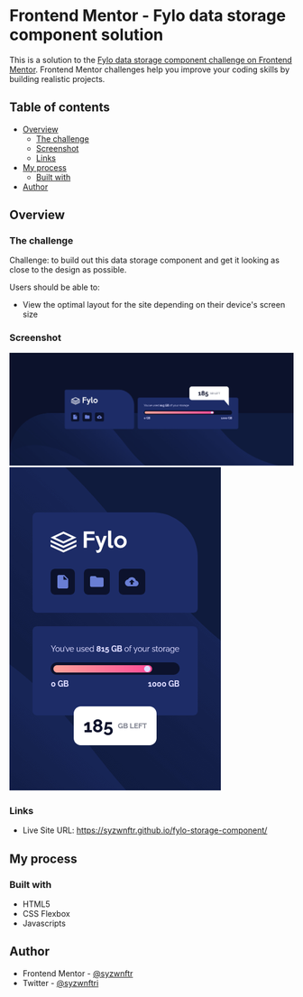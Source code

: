 # Frontend Mentor - Fylo data storage component solution

This is a solution to the [Fylo data storage component challenge on Frontend Mentor](https://www.frontendmentor.io/challenges/fylo-data-storage-component-1dZPRbV5n). Frontend Mentor challenges help you improve your coding skills by building realistic projects.

## Table of contents

- [Overview](#overview)
  - [The challenge](#the-challenge)
  - [Screenshot](#screenshot)
  - [Links](#links)
- [My process](#my-process)
  - [Built with](#built-with)
- [Author](#author)

## Overview

### The challenge

Challenge: to build out this data storage component and get it looking as close to the design as possible.

Users should be able to:

- View the optimal layout for the site depending on their device's screen size

### Screenshot

![](<./screenshots/fylo-component(desktop).png>)
![](<./screenshots/fylo-component(mobile).png>)

### Links

- Live Site URL: https://syzwnftr.github.io/fylo-storage-component/

## My process

### Built with

- HTML5
- CSS Flexbox
- Javascripts

## Author

- Frontend Mentor - [@syzwnftr](https://www.frontendmentor.io/profile/syzwnftr)
- Twitter - [@syzwnftri](https://www.twitter.com/syzwnftri)
